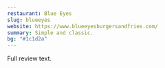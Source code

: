 ```yaml
---
restaurant: Blue Eyes
slug: blueeyes
website: https://www.blueeyesburgersandfries.com/
summary: Simple and classic.
bg: "#1c1d2a"
---
```


Full review text.
